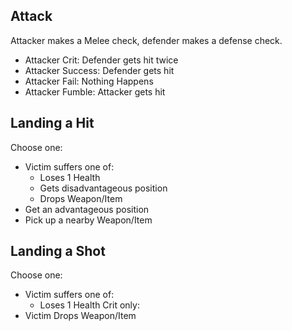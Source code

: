 ## Attack
Attacker makes a Melee check, defender makes a defense check.
- Attacker Crit: Defender gets hit twice
- Attacker Success: Defender gets hit
- Attacker Fail: Nothing Happens
- Attacker Fumble: Attacker gets hit

## Landing a Hit
Choose one:
- Victim suffers one of:
	- Loses 1 Health
	- Gets disadvantageous position
	- Drops Weapon/Item
- Get an advantageous position
- Pick up a nearby Weapon/Item

## Landing a Shot
Choose one:
- Victim suffers one of:
	- Loses 1 Health
Crit only:
- Victim Drops Weapon/Item